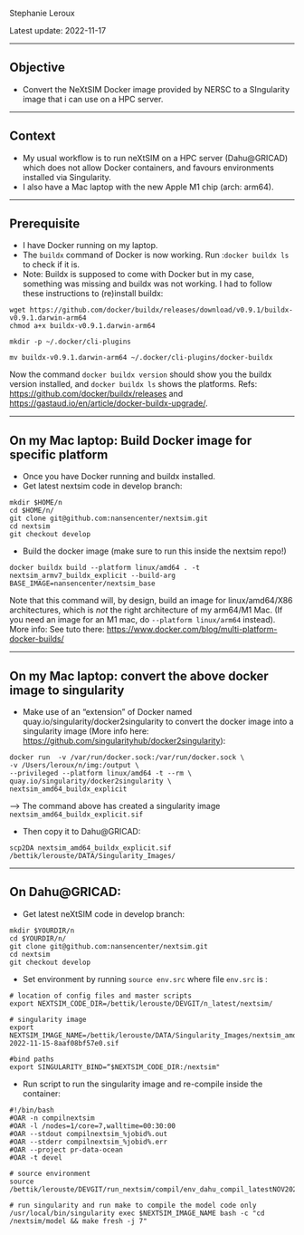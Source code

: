 Stephanie Leroux

Latest update: 2022-11-17

- - - -
## Objective
* Convert the NeXtSIM Docker image  provided by NERSC  to a SIngularity image that i can use on a HPC server.

- - - -
## Context 
*  My usual workflow is to run neXtSIM on a HPC server (Dahu@GRICAD) which does not allow Docker containers, and favours environments installed via Singularity.
* I also have  a Mac laptop with the new Apple M1 chip (arch: arm64).

- - - -
## Prerequisite
* I  have Docker running on my laptop.
* The  `buildx` command of Docker is now working.  Run :`docker buildx ls` to check if it is.
* Note: Buildx is supposed to come with Docker but in my case, something was missing and buildx was not working. I had to  follow these instructions to (re)install buildx:
```
wget https://github.com/docker/buildx/releases/download/v0.9.1/buildx-v0.9.1.darwin-arm64
chmod a+x buildx-v0.9.1.darwin-arm64

mkdir -p ~/.docker/cli-plugins

mv buildx-v0.9.1.darwin-arm64 ~/.docker/cli-plugins/docker-buildx
```
Now the command `docker buildx version` should show you the buildx version installed, and `docker buildx ls` shows the platforms.
Refs: https://github.com/docker/buildx/releases and  https://gastaud.io/en/article/docker-buildx-upgrade/.

- - - -
## On my Mac laptop: Build Docker image for specific  platform
* Once you have  Docker running and buildx installed.
* Get latest nextsim code in develop branch:
```
mkdir $HOME/n
cd $HOME/n/
git clone git@github.com:nansencenter/nextsim.git
cd nextsim
git checkout develop
```

* Build the docker image (make sure to run this  inside the nextsim repo!)
```
docker buildx build --platform linux/amd64 . -t nextsim_armv7_buildx_explicit --build-arg BASE_IMAGE=nansencenter/nextsim_base 
```

Note that this command  will, by design,  build an image for linux/amd64/X86 architectures, which is _not_ the right architecture of  my arm64/M1 Mac. 
(If you need an image for an M1 mac, do `--platform linux/arm64` instead). 
More info: See tuto there: https://www.docker.com/blog/multi-platform-docker-builds/

- - - -
## On my Mac laptop: convert the above docker image to singularity
* Make use of an “extension” of Docker named quay.io/singularity/docker2singularity to convert the docker image into a singularity image (More info here: https://github.com/singularityhub/docker2singularity):
```
docker run  -v /var/run/docker.sock:/var/run/docker.sock \
-v /Users/leroux/n/img:/output \
--privileged --platform linux/amd64 -t --rm \
quay.io/singularity/docker2singularity \
nextsim_amd64_buildx_explicit
```
--> The command above has created a singularity image `nextsim_amd64_buildx_explicit.sif`

* Then copy it to Dahu@GRICAD:
```
scp2DA nextsim_amd64_buildx_explicit.sif /bettik/lerouste/DATA/Singularity_Images/
```

- - - -
## On Dahu@GRICAD:
* Get latest neXtSIM code in develop branch:
```
mkdir $YOURDIR/n
cd $YOURDIR/n/
git clone git@github.com:nansencenter/nextsim.git
cd nextsim
git checkout develop
```

* Set  environment by running `source env.src` where file  `env.src` is :
```
# location of config files and master scripts
export NEXTSIM_CODE_DIR=/bettik/lerouste/DEVGIT/n_latest/nextsim/

# singularity image
export NEXTSIM_IMAGE_NAME=/bettik/lerouste/DATA/Singularity_Images/nextsim_amd64_buildx_explicit-2022-11-15-8aaf08bf57e0.sif

#bind paths
export SINGULARITY_BIND=“$NEXTSIM_CODE_DIR:/nextsim"
```

* Run script to run the singularity image and re-compile inside the container:
```
#!/bin/bash
#OAR -n compilnextsim
#OAR -l /nodes=1/core=7,walltime=00:30:00
#OAR --stdout compilnextsim_%jobid%.out
#OAR --stderr compilnextsim_%jobid%.err
#OAR --project pr-data-ocean
#OAR -t devel

# source environment
source /bettik/lerouste/DEVGIT/run_nextsim/compil/env_dahu_compil_latestNOV2022.src

# run singularity and run make to compile the model code only
/usr/local/bin/singularity exec $NEXTSIM_IMAGE_NAME bash -c "cd /nextsim/model && make fresh -j 7"               
```
 
